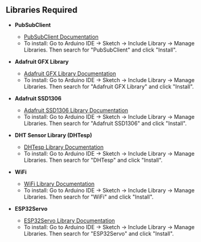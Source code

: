 ## Libraries Required

- **PubSubClient**
  - [PubSubClient Documentation](https://pubsubclient.knolleary.net/)
  - To install: Go to Arduino IDE -> Sketch -> Include Library -> Manage Libraries. Then search for "PubSubClient" and click "Install".
  
- **Adafruit GFX Library**
  - [Adafruit GFX Library Documentation](https://learn.adafruit.com/adafruit-gfx-graphics-library)
  - To install: Go to Arduino IDE -> Sketch -> Include Library -> Manage Libraries. Then search for "Adafruit GFX Library" and click "Install".
  
- **Adafruit SSD1306**
  - [Adafruit SSD1306 Library Documentation](https://learn.adafruit.com/monochrome-oled-breakouts/arduino-library-use)
  - To install: Go to Arduino IDE -> Sketch -> Include Library -> Manage Libraries. Then search for "Adafruit SSD1306" and click "Install".
  
- **DHT Sensor Library (DHTesp)**
  - [DHTesp Library Documentation](https://github.com/beegee-tokyo/DHTesp)
  - To install: Go to Arduino IDE -> Sketch -> Include Library -> Manage Libraries. Then search for "DHTesp" and click "Install".
  
- **WiFi**
  - [WiFi Library Documentation](https://www.arduino.cc/en/Reference/WiFi)
  - To install: Go to Arduino IDE -> Sketch -> Include Library -> Manage Libraries. Then search for "WiFi" and click "Install".
  
- **ESP32Servo**
  - [ESP32Servo Library Documentation](https://github.com/RoboticsBrno/ServoESP32)
  - To install: Go to Arduino IDE -> Sketch -> Include Library -> Manage Libraries. Then search for "ESP32Servo" and click "Install".
